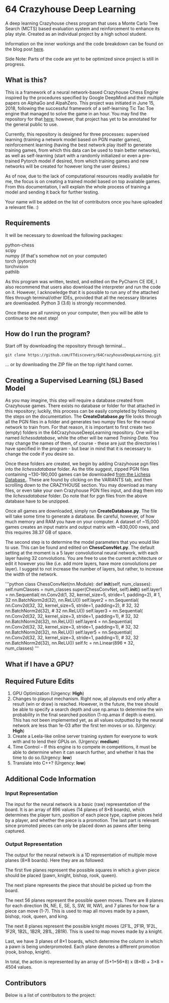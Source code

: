 # 64 Crazyhouse Deep Learning
A deep learning Crazyhouse chess program that uses a Monte Carlo Tree Search (MCTS) based evaluation system and reinforcement to enhance its play style. Created as an individual project by a high school student.

Information on the inner workings and the code breakdown can be found on the blog post [here](https://ftlearning.wordpress.com/2018/08/13/64-a-crazyhouse-learning-project/). 

Side Note: Parts of the code are yet to be optimized since project is still in progress.


## What is this?

This is a framework of a neural network-based Crazyhouse Chess Engine inspired by the procedures specified by Google DeepMind and their multiple papers on AlphaGo and AlpahZero. This project was initiated in June 15, 2018, following the successful framework of a self-learning Tic Tac Toe engine that managed to solve the game in an hour. You may find the repository for that [here](https://github.com/FTdiscovery/GOMCTS); however, that project has yet to be annotated for the general public to use. 

Currently, this repository is designed for three processes: supervised learning (training a network model based on PGN master games), reinforcement learning (having the best network play itself to generate training games, from which this data can be used to train better networks), as well as self-learning (start with a randomly initialized or even a pre-trained Pytorch model if desired, from which training games and new networks will be created for however long the user desires.)

As of now, due to the lack of computational resources readily available for me, the focus is on creating a trained model based on top available games. From this documentation, I will explain the whole process of training a model and sending it back for further testing. 

Your name will be added on the list of contributors once you have uploaded a relevant file. :)

## Requirements

It will be necessary to download the following packages:

python-chess <br>
scipy <br>
numpy (if that's somehow not on your computer) <br>
torch (pytorch) <br>
torchvision <br>
pathlib <br>

As this program was written, tested, and edited on the PyCharm CE IDE, I also recommend that users also download the interpreter and run the code on it. However, I acknowledge that it is possible to run any of the attached files through terminal/other IDEs, provided that all the necessary libraries are downloaded. Python 3 (3.6) is strongly recommended.


Once these are all running on your computer, then you will be able to continue to the next step!

## How do I run the program?

Start off by downloading the repository through terminal...

    git clone https://github.com/FTdiscovery/64CrazyhouseDeepLearning.git
    
... or by downloading the ZIP file on the top right hand corner.

## Creating a Supervised Learning (SL) Based Model

As you may imagine, this step will require a database created from Crazyhouse games. There exists no database or folder for that attached in this repository; luckily, this process can be easily completed by following the steps on the documentation. The <b> CreateDatabase.py </b> file looks through all the PGN files in a folder and generates two numpy files for the neural network to train from. For that reason, it is important to first create two (empty) folders in the 64CrazyhouseDeepLearning repository. One will be named <i>lichessdatabase</i>, while the other will be named <i>Training Data</i>. You may change the names of them, of course - these are just the directories I have specified in the program - but bear in mind that it is necessary to change the code if you desire so.

Once these folders are created, we begin by adding Crazyhouse pgn files into the <i> lichessdatabase </i> folder. As the title suggest, zipped PGN files containing ~130-190,000 games can be downloaded [from the Lichess Database.](https://database.lichess.org/). These are found by clicking on the VARIANTS tab, and then scrolling down to the CRAZYHOUSE section. You may download as many files, or even take your own Crazyhouse PGN files input, and drag them into the <i> lichessdatabase </i> folder. Do note that for pgn files from the above database have to be unzipped.

Once all games are downloaded, simply run <b> CreateDatabase.py</b>. The file will take some time to generate a database. Be careful, however, of how much memory and RAM you have on your computer. A dataset of ~15,000 games creates an input matrix and output matrix with ~830,000 rows, and this requires 38.37 GB of space. 

The second step is to determine the model parameters that you would like to use. This can be found and edited on <b> ChessConvNet.py</b>. The default setting at the moment is a 5 layer convolutional neural network, with each layer having 32 convolutions. You are free to use the current architecture or edit it however you like (i.e. add more layers, have more convolutions per layer). I suggest to not increase the number of layers, but rather, to increase the width of the network. 
    
'''python
class ChessConvNet(nn.Module):
    def __init__(self, num_classes):
        self.numClasses = num_classes
        super(ChessConvNet, self).__init__()
        self.layer1 = nn.Sequential(
            nn.Conv2d(1, 32, kernel_size=5, stride=1, padding=2),  # 1, 32
            nn.BatchNorm2d(32),
            nn.ReLU())
        self.layer2 = nn.Sequential(
            nn.Conv2d(32, 32, kernel_size=5, stride=1, padding=2),  # 32, 32
            nn.BatchNorm2d(32),  # 32
            nn.ReLU())
        self.layer3 = nn.Sequential(
            nn.Conv2d(32, 32, kernel_size=3, stride=1, padding=1),  # 32, 32
            nn.BatchNorm2d(32),
            nn.ReLU())
        self.layer4 = nn.Sequential(
            nn.Conv2d(32, 32, kernel_size=3, stride=1, padding=1),  # 32, 32
            nn.BatchNorm2d(32),
            nn.ReLU())
        self.layer5 = nn.Sequential(
            nn.Conv2d(32, 32, kernel_size=3, stride=1, padding=1),  # 32, 32
            nn.BatchNorm2d(32),
            nn.ReLU())
        self.fc = nn.Linear(896 * 32, num_classes)
 '''

## What if I have a GPU?

## Required Future Edits

1. GPU Optimization (Urgency: <b>High</b>)
2. Changes to playout mechanism. Right now, all playouts end only after a result (win or draw) is reached. However, in the future, the tree should be able to specify a search depth and use np.amax to determine the win probability in the final searched position (1-np.amax if depth is even). This has not been implemented yet, as all values outputted by the neural network are less than 1e-03 after the first ten moves or so. (Urgency: <b>High</b>)
3. Create a Leela-like online server training system for everyone to work with and to lend their GPUs on. (Urgency: <b>medium</b>)
4. Time Control – If this engine is to compete in competitions, it must be able to determine when it can search further, and whether it has the time to do so.(Urgency: <b>low</b>)
5. Translate into C++? (Urgency: <b>low</b>)

## Additional Code Information

### Input Representation
The input for the neural network is a basic (raw) representation of the board. It is an array of 896 values (14 planes of 8×8 boards), which determines the player turn, position of each piece type, captive pieces held by a player, and whether the piece is a promotion. The last part is relevant since promoted pieces can only be placed down as pawns after being captured.

### Output Representation
The output for the neural network is a 1D representation of multiple move planes (8×8 boards). Here they are as followed:

The first five planes represent the possible squares in which a given piece should be placed (pawn, knight, bishop, rook, queen).

The next plane represents the piece that should be picked up from the board.

The next 56 planes represent the possible queen moves. There are 8 planes for each direction (N, NE, E, SE, S, SW, W, NW), and 7 planes for how far a piece can move (1-7). This is used to map all moves made by a pawn, bishop, rook, queen, and king.

The next 8 planes represent the possible knight moves (2F1L, 2F1R, 1F2L, 1F2R, 1B2L, 1B2R, 2B1L, 2B1R). This is used to map moves made by a knight.

Last, we have 3 planes of 8×1 boards, which determine the column in which a pawn is being underpromoted. Each plane denotes a different promotion (rook, bishop, knight).

In total, the action is represented by an array of (5+1+56+8) x (8×8) + 3×8 = 4504 values.

## Contributors

Below is a list of contributors to the project:
